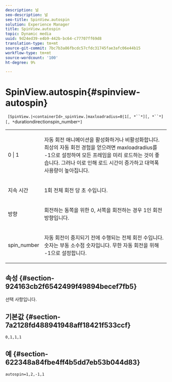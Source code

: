 ```yaml
---
description: 널
seo-description: 널
seo-title: SpinView.autospin
solution: Experience Manager
title: SpinView.autospin
topic: Dynamic media
uuid: 9d24ed39-e4b9-442b-bc64-c77707ff69d8
translation-type: tm+mt
source-git-commit: 7bc7b3a86fbcdc57cfdc31745fae3afc06e44b15
workflow-type: tm+mt
source-wordcount: '100'
ht-degree: 9%

---
```



# SpinView.autospin{#spinview-autospin}

` [SpinView.|<containerId>_spinView.]maxloadradius=0|1[, *``*][, *``*][, *`durationdirectionspin_number`*]`

<table id="table_49FFD1BC53B846F09A6D214BC8C5C3FE"> 
 <tbody> 
  <tr> 
   <td colname="col1"> <p> <span class="codeph"> 0 | 1</span> </p> </td> 
   <td colname="col2"> <p> 자동 회전 애니메이션을 활성화하거나 비활성화합니다. 최상의 자동 회전 경험을 얻으려면 <span class="codeph"> maxloadradius</span>를 <span class="codeph"> -1</span>으로 설정하여 모든 프레임을 미리 로드하는 것이 좋습니다. 그러나 이로 인해 로드 시간이 증가하고 대역폭 사용량이 높아집니다. </p> </td> 
  </tr> 
  <tr> 
   <td colname="col1"> <p><span class="codeph"><span class="varname"> 지속 시간</span></span> </p> </td> 
   <td colname="col2"> <p> 1회 전체 회전 당 초 수입니다. </p> </td> 
  </tr> 
  <tr> 
   <td colname="col1"> <p> <span class="codeph"><span class="varname"> 방향</span></span> </p> </td> 
   <td colname="col2"> <p> 회전하는 동쪽을 위한 <span class="codeph"> 0</span>, 서쪽을 회전하는 경우 <span class="codeph"> 1</span>인 회전 방향입니다. </p> </td> 
  </tr> 
  <tr> 
   <td colname="col1"> <p> <span class="codeph"><span class="varname"> spin_number</span></span> </p> </td> 
   <td colname="col2"> <p> 자동 회전이 중지되기 전에 수행되는 전체 회전 수입니다. 숫자는 부동 소수점 숫자입니다. 무한 자동 회전을 위해 <span class="codeph"> -1</span>으로 설정합니다. </p> </td> 
  </tr> 
 </tbody> 
</table>

## 속성 {#section-924163cb2f6542499f49894becef7fb5}

선택 사항입니다.

## 기본값 {#section-7a2128fd488941948aff18421f533ccf}

`0,1,1,1`

## 예 {#section-622348a84fbe4ff4b5dd7eb53b044d83}

`autospin=1,2,-1,1`
